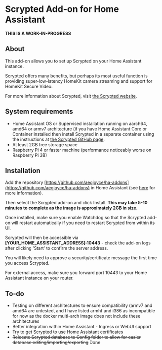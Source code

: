 # Scrypted Add-on for Home Assistant

**THIS IS A WORK-IN-PROGRESS**

## About

This add-on allows you to set up Scrypted on your Home Assistant instance.

Scrypted offers many benefits, but perhaps its most useful function is providing super-low-latency HomeKit camera streaming and support for HomeKit Secure Video.

For more information about Scrypted, visit [the Scrypted website](https://scrypted.app).

## System requirements

- Home Assistant OS or Supervised installation running on aarch64, amd64 or armv7 architecture (if you have Home Assistant Core or Container installed then install Scrypted in a separate container using the instructions at [the Scrypted GitHub page](https://github.com/koush/scrypted).
- At least 2GB free storage space
- Raspberry Pi 4 or faster machine (performance noticeably worse on Raspberry Pi 3B)

## Installation

Add the repository [https://github.com/aegjoyce/ha-addons](https://github.com/aegjoyce/ha-addons) in Home Assistant (see [here](https://www.home-assistant.io/hassio/installing_third_party_addons/) for more information).

Then select the Scrypted add-on and click Install. **This may take 5-10 minutes to complete as the image is approximately 2GB in size.**

Once installed, make sure you enable Watchdog so that the Scrypted add-on will restart automatically if you need to restart Scrypted from within its UI.

Scrypted will then be accessible via **[YOUR_HOME_ASSISTANT_ADDRESS]:10443** - check the add-on logs after clicking 'Start' to confirm the server address.

You will likely need to approve a security/certificate message the first time you access Scrypted.

For external access, make sure you forward port 10443 to your Home Assistant instance on your router.

## To-do

- Testing on different architectures to ensure compatibility (armv7 and amd64 are untested, and I have listed armhf and i386 as incompatible for now as the docker multi-arch image does not include these architectures
- Better integration within Home Assistant - Ingress or WebUI support
- Try to get Scrypted to use Home Assistant certificates
- ~~Relocate Scrypted database to Config folder to allow for easier database editing/importing/exporting~~ Done

